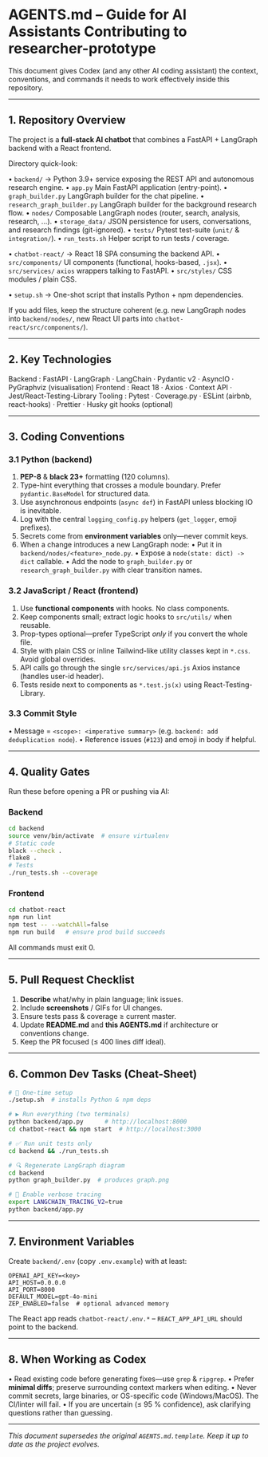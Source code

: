 # AGENTS.md – Guide for AI Assistants Contributing to **researcher-prototype**

This document gives Codex (and any other AI coding assistant) the context, conventions, and commands it needs to work effectively inside this repository.

---

## 1. Repository Overview

The project is a **full-stack AI chatbot** that combines a FastAPI + LangGraph backend with a React frontend.

Directory quick-look:

• `backend/`  → Python 3.9+ service exposing the REST API and autonomous research engine.
  • `app.py`          Main FastAPI application (entry-point).
  • `graph_builder.py` LangGraph builder for the chat pipeline.
  • `research_graph_builder.py` LangGraph builder for the background research flow.
  • `nodes/`          Composable LangGraph nodes (router, search, analysis, research, …).
  • `storage_data/`   JSON persistence for users, conversations, and research findings (git-ignored).
  • `tests/`          Pytest test-suite (`unit/` & `integration/`).
  • `run_tests.sh`    Helper script to run tests / coverage.

• `chatbot-react/` → React 18 SPA consuming the backend API.
  • `src/components/` UI components (functional, hooks-based, `.jsx`).
  • `src/services/`   `axios` wrappers talking to FastAPI.
  • `src/styles/`     CSS modules / plain CSS.

• `setup.sh`     → One-shot script that installs Python + npm dependencies.

If you add files, keep the structure coherent (e.g. new LangGraph nodes into `backend/nodes/`, new React UI parts into `chatbot-react/src/components/`).

---

## 2. Key Technologies

Backend  : FastAPI · LangGraph · LangChain · Pydantic v2 · AsyncIO · PyGraphviz (visualisation)
Frontend : React 18 · Axios · Context API · Jest/React-Testing-Library
Tooling  : Pytest · Coverage.py · ESLint (airbnb, react-hooks) · Prettier · Husky git hooks (optional)

---

## 3. Coding Conventions

### 3.1 Python (backend)
1. **PEP-8** & **black 23+** formatting (120 columns).
2. Type-hint everything that crosses a module boundary. Prefer `pydantic.BaseModel` for structured data.
3. Use asynchronous endpoints (`async def`) in FastAPI unless blocking IO is inevitable.
4. Log with the central `logging_config.py` helpers (`get_logger`, emoji prefixes).
5. Secrets come from **environment variables** only—never commit keys.
6. When a change introduces a new LangGraph node:
   • Put it in `backend/nodes/<feature>_node.py`.
   • Expose a `node(state: dict) -> dict` callable.
   • Add the node to `graph_builder.py` or `research_graph_builder.py` with clear transition names.

### 3.2 JavaScript / React (frontend)
1. Use **functional components** with hooks. No class components.
2. Keep components small; extract logic hooks to `src/utils/` when reusable.
3. Prop-types optional—prefer TypeScript _only_ if you convert the whole file.
4. Style with plain CSS or inline Tailwind-like utility classes kept in `*.css`. Avoid global overrides.
5. API calls go through the single `src/services/api.js` Axios instance (handles user-id header).
6. Tests reside next to components as `*.test.js(x)` using React-Testing-Library.

### 3.3 Commit Style
• Message = `<scope>: <imperative summary>` (e.g. `backend: add deduplication node`).
• Reference issues (`#123`) and emoji in body if helpful.

---

## 4. Quality Gates

Run these before opening a PR or pushing via AI:

### Backend
```bash
cd backend
source venv/bin/activate  # ensure virtualenv
# Static code
black --check .
flake8 .
# Tests
./run_tests.sh --coverage
```

### Frontend
```bash
cd chatbot-react
npm run lint
npm test -- --watchAll=false
npm run build   # ensure prod build succeeds
```

All commands must exit 0.

---

## 5. Pull Request Checklist
1. **Describe** what/why in plain language; link issues.
2. Include **screenshots** / GIFs for UI changes.
3. Ensure tests pass & coverage ≥ current master.
4. Update **README.md** and **this AGENTS.md** if architecture or conventions change.
5. Keep the PR focused (≤ 400 lines diff ideal).

---

## 6. Common Dev Tasks (Cheat-Sheet)

```bash
# 🎉 One-time setup
./setup.sh  # installs Python & npm deps

# ▶️ Run everything (two terminals)
python backend/app.py      # http://localhost:8000
cd chatbot-react && npm start  # http://localhost:3000

# ✅ Run unit tests only
cd backend && ./run_tests.sh

# 🔍 Regenerate LangGraph diagram
cd backend
python graph_builder.py  # produces graph.png

# 🐛 Enable verbose tracing
export LANGCHAIN_TRACING_V2=true
python backend/app.py
```

---

## 7. Environment Variables
Create `backend/.env` (copy `.env.example`) with at least:
```
OPENAI_API_KEY=<key>
API_HOST=0.0.0.0
API_PORT=8000
DEFAULT_MODEL=gpt-4o-mini
ZEP_ENABLED=false  # optional advanced memory
```
The React app reads `chatbot-react/.env.*` – `REACT_APP_API_URL` should point to the backend.

---

## 8. When Working as Codex

• Read existing code before generating fixes—use `grep` & `ripgrep`.
• Prefer **minimal diffs**; preserve surrounding context markers when editing.
• Never commit secrets, large binaries, or OS-specific code (Windows/MacOS). The CI/linter will fail.
• If you are uncertain (≤ 95 % confidence), ask clarifying questions rather than guessing.

---

_This document supersedes the original `AGENTS.md.template`. Keep it up to date as the project evolves._ 